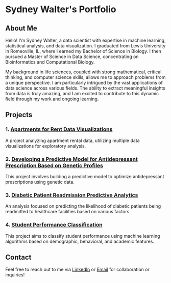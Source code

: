 # Sydney Walter's Portfolio

## About Me
Hello! I'm Sydney Walter, a data scientist with expertise in machine learning, statistical analysis, and data visualization. I graduated from Lewis University in Romeoville, IL, where I earned my Bachelor of Science in Biology. I then pursued a Master of Science in Data Science, concentrating on Bioinformatics and Computational Biology.

My background in life sciences, coupled with strong mathematical, critical thinking, and computer science skills, allows me to approach problems from a unique perspective. I am particularly intrigued by the vast applications of data science across various fields. The ability to extract meaningful insights from data is truly amazing, and I am excited to contribute to this dynamic field through my work and ongoing learning.

## Projects

### 1. [Apartments for Rent Data Visualizations](https://github.com/sydneywalter/sydneywalterportfolio/tree/main/apartments-for-rent-data-visualizations)
A project analyzing apartment rental data, utilizing multiple data visualizations for exploratory analysis.

### 2. [Developing a Predictive Model for Antidepressant Prescription Based on Genetic Profiles](https://github.com/sydneywalter/sydneywalterportfolio/tree/main/antidepressant-prescription-model)
This project involves building a predictive model to optimize antidepressant prescriptions using genetic data.

### 3. [Diabetic Patient Readmission Predictive Analytics](https://github.com/sydneywalter/sydneywalterportfolio/tree/main/diabetic-patient-readmission)
An analysis focused on predicting the likelihood of diabetic patients being readmitted to healthcare facilities based on various factors.

### 4. [Student Performance Classification](https://github.com/sydneywalter/sydneywalterportfolio/tree/main/student-performance-classification)
This project aims to classify student performance using machine learning algorithms based on demographic, behavioral, and academic features.

## Contact
Feel free to reach out to me via [LinkedIn](https://www.linkedin.com/in/sydney-walter-71a700204) or [Email](mailto:sydneywalter219l@gmail.com) for collaboration or inquiries!
